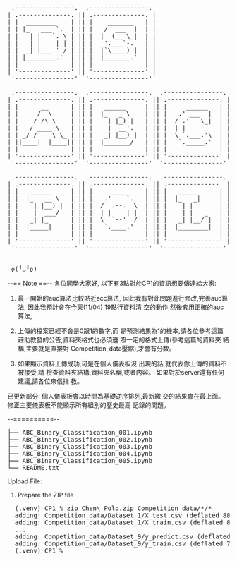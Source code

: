 <pre>

 .----------------.  .----------------.
| .--------------. || .--------------. |
| |  ________    | || |    _______   | |
| | |_   ___ `.  | || |   /  ___  |  | |
| |   | |   `. \ | || |  |  (__ \_|  | |
| |   | |    | | | || |   '.___`-.   | |
| |  _| |___.' / | || |  |`\____) |  | |
| | |________.'  | || |  |_______.'  | |
| |              | || |              | |
| '--------------' || '--------------' |
 '----------------'  '----------------'

 .----------------.  .----------------.  .----------------.
| .--------------. || .--------------. || .--------------. |
| |      __      | || |   ______     | || |     ______   | |
| |     /  \     | || |  |_   _ \    | || |   .' ___  |  | |
| |    / /\ \    | || |    | |_) |   | || |  / .'   \_|  | |
| |   / ____ \   | || |    |  __'.   | || |  | |         | |
| | _/ /    \ \_ | || |   _| |__) |  | || |  \ `.___.'\  | |
| ||____|  |____|| || |  |_______/   | || |   `._____.'  | |
| |              | || |              | || |              | |
| '--------------' || '--------------' || '--------------' |
 '----------------'  '----------------'  '----------------'

 .----------------.  .----------------.  .----------------.  .----------------.
| .--------------. || .--------------. || .--------------. || .--------------. |
| |   ______     | || |     ____     | || |   _____      | || |     ____     | |
| |  |_   __ \   | || |   .'    `.   | || |  |_   _|     | || |   .'    `.   | |
| |    | |__) |  | || |  /  .--.  \  | || |    | |       | || |  /  .--.  \  | |
| |    |  ___/   | || |  | |    | |  | || |    | |   _   | || |  | |    | |  | |
| |   _| |_      | || |  \  `--'  /  | || |   _| |__/ |  | || |  \  `--'  /  | |
| |  |_____|     | || |   `.____.'   | || |  |________|  | || |   `.____.'   | |
| |              | || |              | || |              | || |              | |
| '--------------' || '--------------' || '--------------' || '--------------' |
 '----------------'  '----------------'  '----------------'  '----------------'


 ლ(╹◡╹ლ)
</pre>

--== Note ==--
各位同學大家好,
以下有3點對於CP1的資訊想要傳達給大家:
1.  最一開始的auc算法比較貼近acc算法,
    因此我有對此問題進行修改,完善auc算法,
    因此我預計會在今天(11/04) 19點行資料清
    空的動作,然後套用正確的auc算法,

2.  上傳的檔案已經不會是0跟1的數字,而
    是預測結果為1的機率,請各位參考這篇
    莊助教發的公告,資料夾格式也必須遵
    照一定的格式上傳(參考這篇的資料夾
    結構,主要就是直接對
    Competition_data壓縮),才會有分数。

3.  如果顯示資料上傳成功,可是在個人儀表板沒
    出現的話,就代表你上傳的資料不被接受,請
    檢查資料夾結構,資料夾名稱,或者内容。
    如果對於server還有任何建議,請各位來信指
    教。

已更新部分:
個人儀表板會以時間為基礎逆序排列,最新繳
交的結果會在最上面。
修正主要儀表板不能顯示所有組別的歷史最高
記錄的問題。

--==========--

<pre>
├── ABC_Binary_Classification_001.ipynb                         # 0.798371
├── ABC_Binary_Classification_002.ipynb                         # 0.802563
├── ABC_Binary_Classification_003.ipynb                         # 0.838294 (3rd)
├── ABC_Binary_Classification_004.ipynb                         # 0.840522 (2nd)
├── ABC_Binary_Classification_005.ipynb                         # 0.840746 (1st)
└── README.txt
</pre>

Upload File:
  1. Prepare the ZIP file
  <pre>
  (.venv) CP1 % zip Chen\ Polo.zip Competition_data/*/*                                               
  adding: Competition_data/Dataset_1/X_test.csv (deflated 88%)
  adding: Competition_data/Dataset_1/X_train.csv (deflated 89%)
  ...
  adding: Competition_data/Dataset_9/y_predict.csv (deflated 77%)
  adding: Competition_data/Dataset_9/y_train.csv (deflated 78%)
  (.venv) CP1 %
  </pre>
